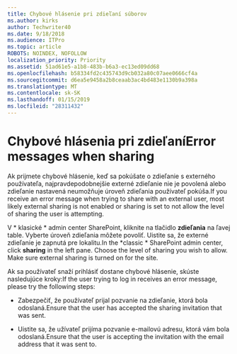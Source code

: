 ```yaml
---
title: Chybové hlásenie pri zdieľaní súborov
ms.author: kirks
author: Techwriter40
ms.date: 9/18/2018
ms.audience: ITPro
ms.topic: article
ROBOTS: NOINDEX, NOFOLLOW
localization_priority: Priority
ms.assetid: 51ad61e5-a1b8-483b-b6a3-ec13ed09dd68
ms.openlocfilehash: b58334fd2c435743d9cb032a80c07aee0666cf4a
ms.sourcegitcommit: d6ea5e9458a2b8ceaab3ac4bd483e1130b9a398a
ms.translationtype: MT
ms.contentlocale: sk-SK
ms.lasthandoff: 01/15/2019
ms.locfileid: "28311432"
---
```

# <a name="error-messages-when-sharing"></a><span data-ttu-id="6c1a1-102">Chybové hlásenia pri zdieľaní</span><span class="sxs-lookup"><span data-stu-id="6c1a1-102">Error messages when sharing</span></span>

<span data-ttu-id="6c1a1-103">Ak prijmete chybové hlásenie, keď sa pokúšate o zdieľanie s externého používateľa, najpravdepodobnejšie externé zdieľanie nie je povolená alebo zdieľanie nastavená neumožňuje úroveň zdieľania používateľ pokúša.</span><span class="sxs-lookup"><span data-stu-id="6c1a1-103">If you receive an error message when trying to share with an external user, most likely external sharing is not enabled or sharing is set to not allow the level of sharing the user is attempting.</span></span>
  
<span data-ttu-id="6c1a1-p101">V \* klasické \* admin center SharePoint, kliknite na tlačidlo **zdieľania** na ľavej table. Vyberte úroveň zdieľania môžete povoliť. Uistite sa, že externé zdieľanie je zapnutá pre lokalitu.</span><span class="sxs-lookup"><span data-stu-id="6c1a1-p101">In the  \*classic \* SharePoint admin center, click **sharing** in the left pane. Choose the level of sharing you wish to allow. Make sure external sharing is turned on for the site.</span></span> 
  
<span data-ttu-id="6c1a1-107">Ak sa používateľ snaží prihlásiť dostane chybové hlásenie, skúste nasledujúce kroky:</span><span class="sxs-lookup"><span data-stu-id="6c1a1-107">If the user trying to log in receives an error message, please try the following steps:</span></span>
  
- <span data-ttu-id="6c1a1-108">Zabezpečiť, že používateľ prijal pozvanie na zdieľanie, ktorá bola odoslaná.</span><span class="sxs-lookup"><span data-stu-id="6c1a1-108">Ensure that the user has accepted the sharing invitation that was sent.</span></span>
    
- <span data-ttu-id="6c1a1-109">Uistite sa, že užívateľ prijíma pozvanie e-mailovú adresu, ktorá vám bola odoslaná.</span><span class="sxs-lookup"><span data-stu-id="6c1a1-109">Ensure that the user is accepting the invitation with the email address that it was sent to.</span></span>
    

